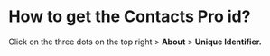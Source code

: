 # How to get the Contacts Pro id?

<p class="no-margin">Click on the three dots on the top right &gt; <b>About</b> &gt; <b>Unique Identifier.</b></p>

<Hubspot />

